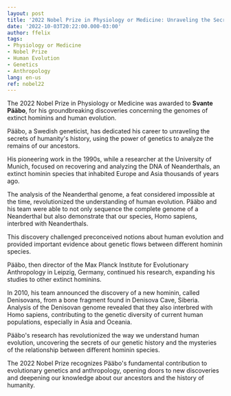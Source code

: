 ```yaml
---
layout: post
title: '2022 Nobel Prize in Physiology or Medicine: Unraveling the Secrets of Human Evolution'
date: '2022-10-03T20:22:00.000-03:00'
author: ffelix
tags:
- Physiology or Medicine
- Nobel Prize
- Human Evolution
- Genetics
- Anthropology
lang: en-us
ref: nobel22
---
```


The 2022 Nobel Prize in Physiology or Medicine was awarded to **Svante Pääbo**, for his groundbreaking discoveries concerning the genomes of extinct hominins and human evolution. 
  <!--more-->

Pääbo, a Swedish geneticist, has dedicated his career to unraveling the secrets of humanity's history, using the power of genetics to analyze the remains of our ancestors.

His pioneering work in the 1990s, while a researcher at the University of Munich, focused on recovering and analyzing the DNA of Neanderthals, an extinct hominin species that inhabited Europe and Asia thousands of years ago.

The analysis of the Neanderthal genome, a feat considered impossible at the time, revolutionized the understanding of human evolution. Pääbo and his team were able to not only sequence the complete genome of a Neanderthal but also demonstrate that our species, Homo sapiens, interbred with Neanderthals. 

This discovery challenged preconceived notions about human evolution and provided important evidence about genetic flows between different hominin species.

Pääbo, then director of the Max Planck Institute for Evolutionary Anthropology in Leipzig, Germany, continued his research, expanding his studies to other extinct hominins.

In 2010, his team announced the discovery of a new hominin, called Denisovans, from a bone fragment found in Denisova Cave, Siberia. Analysis of the Denisovan genome revealed that they also interbred with Homo sapiens, contributing to the genetic diversity of current human populations, especially in Asia and Oceania.

Pääbo's research has revolutionized the way we understand human evolution, uncovering the secrets of our genetic history and the mysteries of the relationship between different hominin species.

The 2022 Nobel Prize recognizes Pääbo's fundamental contribution to evolutionary genetics and anthropology, opening doors to new discoveries and deepening our knowledge about our ancestors and the history of humanity. 
